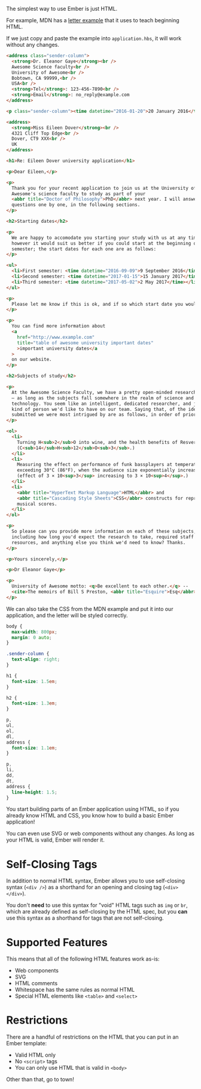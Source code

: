 The simplest way to use Ember is just HTML.

For example, MDN has a [letter example](https://github.com/mdn/learning-area/blob/master/html/introduction-to-html/marking-up-a-letter-finished/index.html) that it uses to teach beginning HTML.

If we just copy and paste the example into `application.hbs`, it will work without any changes.

```html {data-filename=app/templates/application.hbs}
<address class="sender-column">
  <strong>Dr. Eleanor Gaye</strong><br />
  Awesome Science faculty<br />
  University of Awesome<br />
  Bobtown, CA 99999,<br />
  USA<br />
  <strong>Tel</strong>: 123-456-7890<br />
  <strong>Email</strong>: no_reply@example.com
</address>

<p class="sender-column"><time datetime="2016-01-20">20 January 2016</time></p>

<address>
  <strong>Miss Eileen Dover</strong><br />
  4321 Cliff Top Edge<br />
  Dover, CT9 XXX<br />
  UK
</address>

<h1>Re: Eileen Dover university application</h1>

<p>Dear Eileen,</p>

<p>
  Thank you for your recent application to join us at the University of
  Awesome's science faculty to study as part of your
  <abbr title="Doctor of Philosophy">PhD</abbr> next year. I will answer your
  questions one by one, in the following sections.
</p>

<h2>Starting dates</h2>

<p>
  We are happy to accomodate you starting your study with us at any time,
  however it would suit us better if you could start at the beginning of a
  semester; the start dates for each one are as follows:
</p>

<ul>
  <li>First semester: <time datetime="2016-09-09">9 September 2016</time></li>
  <li>Second semester: <time datetime="2017-01-15">15 January 2017</time></li>
  <li>Third semester: <time datetime="2017-05-02">2 May 2017</time></li>
</ul>

<p>
  Please let me know if this is ok, and if so which start date you would prefer.
</p>

<p>
  You can find more information about
  <a
    href="http://www.example.com"
    title="table of awesome university important dates"
    >important university dates</a
  >
  on our website.
</p>

<h2>Subjects of study</h2>

<p>
  At the Awesome Science Faculty, we have a pretty open-minded research facility
  — as long as the subjects fall somewhere in the realm of science and
  technology. You seem like an intelligent, dedicated researcher, and just the
  kind of person we'd like to have on our team. Saying that, of the ideas you
  submitted we were most intrigued by are as follows, in order of priority:
</p>

<ol>
  <li>
    Turning H<sub>2</sub>O into wine, and the health benefits of Resveratrol
    (C<sub>14</sub>H<sub>12</sub>O<sub>3</sub>.)
  </li>
  <li>
    Measuring the effect on performance of funk bassplayers at temperatures
    exceeding 30°C (86°F), when the audience size exponentially increases
    (effect of 3 × 10<sup>3</sup> increasing to 3 × 10<sup>4</sup>.)
  </li>
  <li>
    <abbr title="HyperText Markup Language">HTML</abbr> and
    <abbr title="Cascading Style Sheets">CSS</abbr> constructs for representing
    musical scores.
  </li>
</ol>

<p>
  So please can you provide more information on each of these subjects,
  including how long you'd expect the research to take, required staff and other
  resources, and anything else you think we'd need to know? Thanks.
</p>

<p>Yours sincerely,</p>

<p>Dr Eleanor Gaye</p>

<p>
  University of Awesome motto: <q>Be excellent to each other.</q> --
  <cite>The memoirs of Bill S Preston, <abbr title="Esquire">Esq</abbr></cite>
</p>
```

We can also take the CSS from the MDN example and put it into our application, and the letter will be styled correctly.

```css {data-filename=styles/app.css}
body {
  max-width: 800px;
  margin: 0 auto;
}

.sender-column {
  text-align: right;
}

h1 {
  font-size: 1.5em;
}

h2 {
  font-size: 1.3em;
}

p,
ul,
ol,
dl,
address {
  font-size: 1.1em;
}

p,
li,
dd,
dt,
address {
  line-height: 1.5;
}
```

You start building parts of an Ember application using HTML, so if you already know HTML and CSS, you know how to build a basic Ember application!

You can even use SVG or web components without any changes. As long as your HTML is valid, Ember will render it.

# Self-Closing Tags

In addition to normal HTML syntax, Ember allows you to use self-closing syntax (`<div />`) as a shorthand for an opening and closing tag (`<div></div>`).

You don't **need** to use this syntax for "void" HTML tags such as `img` or `br`, which are already defined as self-closing by the HTML spec, but you **can** use this syntax as a shorthand for tags that are not self-closing.

# Supported Features

This means that all of the following HTML features work as-is:

- Web components
- SVG
- HTML comments
- Whitespace has the same rules as normal HTML
- Special HTML elements like `<table>` and `<select>`

# Restrictions

There are a handful of restrictions on the HTML that you can put in an Ember template:

- Valid HTML only
- No `<script>` tags
- You can only use HTML that is valid in `<body>`

Other than that, go to town!
